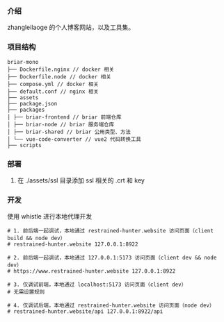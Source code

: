 ### 介绍

zhangleilaoge 的个人博客网站，以及工具集。

### 项目结构

```
briar-mono
├── Dockerfile.nginx // docker 相关
├── Dockerfile.node // docker 相关
├── compose.yml // docker 相关
├── default.conf // nginx 相关
├── assets
├── package.json
├── packages
│ ├── briar-frontend // briar 前端仓库
│ ├── briar-node // briar 服务端仓库
│ ├── briar-shared // briar 公用类型、方法
│ └── vue-code-converter // vue2 代码转换工具
├── scripts
```

### 部署

1. 在 ./assets/ssl 目录添加 ssl 相关的 .crt 和 key

### 开发

使用 whistle 进行本地代理开发

```
# 1. 前后端一起调试，本地通过 restrained-hunter.website 访问页面（client build && node dev）
# restrained-hunter.website 127.0.0.1:8922

# 2. 前后端一起调试，本地通过 127.0.0.1:5173 访问页面（client dev && node dev）
# https://www.restrained-hunter.website 127.0.0.1:8922

# 3. 仅调试前端，本地通过 localhost:5173 访问页面（client dev）
# 无需设置规则

# 4. 仅调试后端，本地通过 restrained-hunter.website 访问页面（node dev）
# restrained-hunter.website/api 127.0.0.1:8922/api

```
